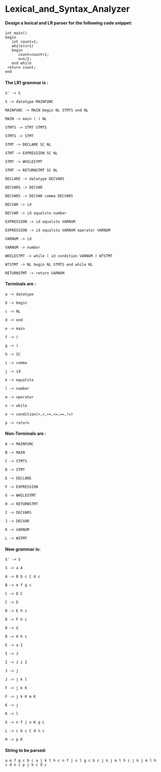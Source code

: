 # Lexical_and_Syntax_Analyzer

#### Design a lexical and LR parser for the following code snippet:

```
int main()
begin
   int count=1;
   while(n>1)
   begin
      count=count+1;
      n=n/2;
   end while
 return count;
end 
```
#### The LR1 grammar is :
```
S' -> S

S -> datatype MAINFUNC

MAINFUNC -> MAIN begin NL STMTS end NL

MAIN -> main ( ) NL

STMTS -> STMT STMTS

STMTS -> STMT

STMT -> DECLARE SC NL

STMT -> EXPRESSION SC NL

STMT -> WHILESTMT

STMT -> RETURNSTMT SC NL

DECLARE -> datatype DECVARS

DECVARS -> DECVAR

DECVARS -> DECVAR comma DECVARS

DECVAR -> id

DECVAR -> id equalsto number

EXPRESSION -> id equalsto VARNUM

EXPRESSION -> id equalsto VARNUM operator VARNUM

VARNUM -> id

VARNUM -> number

WHILESTMT -> while ( id condition VARNUM ) WTSTMT

WTSTMT -> NL begin NL STMTS end while NL

RETURNSTMT -> return VARNUM
```
#### Terminals are :
```
a -> datatype

b -> begin

c -> NL

d -> end

e -> main

f -> (

g -> )

h -> SC

i -> comma

j -> id

k -> equalsto

l -> number

m -> operator

n -> while

o -> condition(>,<,>=,<=,==,!=)

p -> return
```
#### Non-Terminals are :
```
A -> MAINFUNC

B -> MAIN

C -> STMTS

D -> STMT

E -> DECLARE

F -> EXPRESSION

G -> WHILESTMT

H -> RETURNSTMT

I -> DECVARS

J -> DECVAR

K -> VARNUM

L -> WSTMT

```
#### New grammar is:
```
S' -> S

S -> a A

A -> B b c C d c

B -> e f g c

C -> D C

C -> D

D -> E h c

D -> F h c

D -> G

D -> H h c

E -> a I

I -> J

I -> J i I

J -> j

J -> j k l

F -> j k K

F -> j k K m K

K -> j

K -> l

G -> n f j o K g L

L -> c b c C d n c

H -> p K
```
#### String to be parsed:
```
a e f g c b c a j k l h c n f j o l g c b c j k j m l h c j k j m l h c d n c p j h c d c
```
